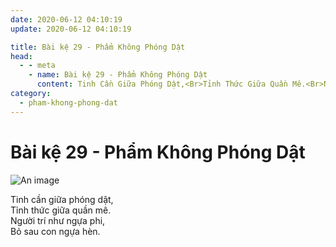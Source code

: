 ```yaml
---
date: 2020-06-12 04:10:19
update: 2020-06-12 04:10:19

title: Bài kệ 29 - Phẩm Không Phóng Dật
head:
  - - meta
    - name: Bài kệ 29 - Phẩm Không Phóng Dật
      content: Tinh Cần Giữa Phóng Dật,<Br>Tỉnh Thức Giữa Quần Mê.<Br>Người Trí Như Ngựa Phi,<Br>Bỏ Sau Con Ngựa Hèn.<Br>
category:
  - pham-khong-phong-dat
---
```


# Bài kệ 29 - Phẩm Không Phóng Dật

![An image](/img/pham-khong-phong-dat/pham-khong-phong-dat-029.jpg)

Tinh cần giữa phóng dật,<br>Tỉnh thức giữa quần mê.<br>Người trí như ngựa phi,<br>Bỏ sau con ngựa hèn.<br>
